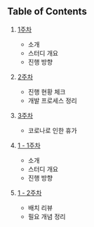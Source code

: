 ## Table of Contents 

1. [1주차](08/20200822.md "2020.08.22")
    - 소개
    - 스터디 개요
    - 진행 방향
2. [2주차](08/20200829.md "2020.08.29")
    - 진행 현황 체크
    - 개발 프로세스 정리
3. [3주차](09/20200905.md "2020.09.05")
    - 코로나로 인한 휴가

4. [1 - 1주차](10/20201017.md "2020.10.17")
    - 소개
    - 스터디 개요
    - 진행 방향

5. [1 - 2주차](10/20201024.md "2020.10.24")
    - 배치 리뷰
    - 필요 개념 정리

